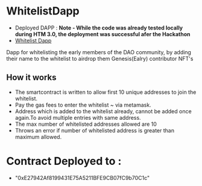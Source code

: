 # WhitelistDapp
- Deployed DAPP :
**Note - While the code was already tested locally during HTM 3.0, the deployment was successful afer the Hackathon**
-  [Whitelist Dapp](https://whitelist-dao-five.vercel.app/?to=/placeholder.com)

Dapp for whitelisting  the early members of the DAO community, by adding their name to the whitelist to airdrop them Genesis(Ealry) contributor NFT's


## How it works

 - The smartcontract is written to allow first 10 unique addresses to join the whitelist.
 - Pay the gas fees to enter the whitelist ~ via metamask.
 - Address which is added to the whitelist already, cannot be added once again.To avoid multiple entries with same address.
 - The max number of whitelisted addresses allowed are 10
 - Throws an error if number of whitelisted address is greater than maximum allowed.
 
 # Contract Deployed to :
 
  - "0xE27942Af8199431E75A5211BFE9CB07fC9b70C1c"
